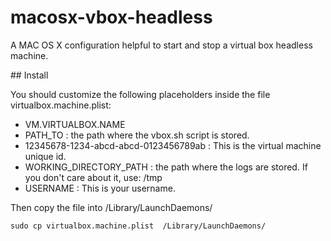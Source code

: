 macosx-vbox-headless
====================

A MAC OS X configuration helpful to start and stop a virtual box headless machine.

## Install

You should customize the following placeholders inside the file virtualbox.machine.plist:

- VM.VIRTUALBOX.NAME
- PATH_TO : the path where the vbox.sh script is stored.
- 12345678-1234-abcd-abcd-0123456789ab : This is the virtual machine unique id.
- WORKING_DIRECTORY_PATH : the path where the logs are stored. If you don't care about it, use: /tmp
- USERNAME : This is your username.

Then copy the file into /Library/LaunchDaemons/

    sudo cp virtualbox.machine.plist  /Library/LaunchDaemons/
